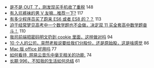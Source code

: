 - [是不是 OUT 了，刚发现买手机收了重税](https://www.v2ex.com/t/614788) 148
- [有入坑裤袜的男 V 友嘛...推荐一下?](https://www.v2ex.com/t/614693) 117
- [有多少程序员买了蔚来 ES6 或者 ES8 的？？](https://www.v2ex.com/t/614885) 113
- [迫于经常梦见高考中一个数学题也不会做，决定双 11 买全套高中数学题奋斗！](https://www.v2ex.com/t/614678) 110
- [我司前端把密码明文扔到 cookie 里面，这样做对吗](https://www.v2ex.com/t/614961) 94
- [10 个人的公司，突然老板说要给我们分股份，还是原始股，这是啥感觉](https://www.v2ex.com/t/614870) 86
- [Mac 版 office 好用吗](https://www.v2ex.com/t/614715) 77
- [如何看待, 网易云音乐中毫无相关的功能.](https://www.v2ex.com/t/614938) 74
- [长期 996，不知我的生活如何总结](https://www.v2ex.com/t/614673) 61